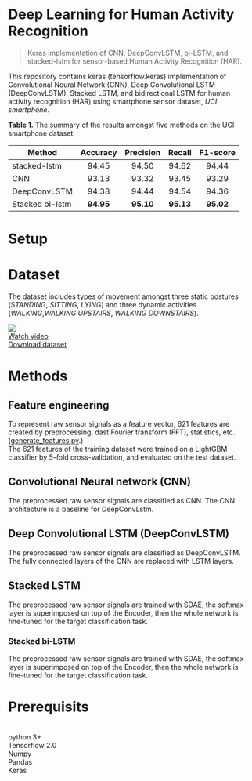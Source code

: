 # Deep Learning for Human Activity Recognition
> Keras implementation of CNN, DeepConvLSTM, bi-LSTM, and stacked-lstm for sensor-based Human Activity Recognition (HAR).  

This repository contains keras (tensorflow.keras) implementation of Convolutional Neural Network (CNN), Deep Convolutional LSTM (DeepConvLSTM), Stacked LSTM, and bidirectional LSTM for human activity recognition (HAR) using smartphone sensor dataset, *UCI smartphone*.

**Table 1.** The summary of the results amongst five methods on the UCI smartphone dataset.

| Method | Accuracy | Precision | Recall | F1-score |
| --- | :---: | :---: | :---: | :---: |
| stacked-lstm | 94.45 | 94.50 | 94.62 | 94.44 |
| CNN | 93.13 | 93.32 | 93.45 |  93.29 |
| DeepConvLSTM | 94.38 | 94.44 | 94.54 | 94.36 |
| Stacked bi-lstm | **94.95** | **95.10** | **95.13** |  **95.02** |

# Setup

# Dataset
The dataset includes types of movement amongst three static postures (*STANDING*, *SITTING*, *LYING*) and three dynamic activities (*WALKING*,*WALKING UPSTAIRS*, *WALKING DOWNSTAIRS*).

![](https://img.youtube.com/vi/XOEN9W05_4A/0.jpg)  
[Watch video](https://www.youtube.com/watch?v=XOEN9W05_4A)  
[Download dataset](http://archive.ics.uci.edu/ml/datasets/Smartphone-Based+Recognition+of+Human+Activities+and+Postural+Transitions)

# Methods
## Feature engineering 
To represent raw sensor signals as a feature vector, 621 features are created by preprocessing, dast Fourier transform (FFT), statistics, etc. 
 ([generate_features.py](https://github.com/Tahoora78/Human_Activity_Recognition/blob/main/generate_features.py).)  
The 621 features of the training dataset were trained on a LightGBM classifier by 5-fold cross-validation, and evaluated on the test dataset.


## Convolutional Neural network (CNN)
The preprocessed raw sensor signals are classified as CNN. The CNN architecture is a baseline for DeepConvLstm.

## Deep Convolutional LSTM (DeepConvLSTM) 
The preprocessed raw sensor signals are classified as DeepConvLSTM. The fully connected layers of the CNN are replaced with LSTM layers.

## Stacked LSTM
The preprocessed raw sensor signals are trained with SDAE, the softmax layer is superimposed on top of the Encoder, then the whole network is fine-tuned for the target classification task.

### Stacked bi-LSTM
The preprocessed raw sensor signals are trained with SDAE, the softmax layer is superimposed on top of the Encoder, then the whole network is fine-tuned for the target classification task.



# Prerequisits
<br>
python 3+
<br>
Tensorflow 2.0
<br>
Numpy
<br>
Pandas
<br>
Keras
